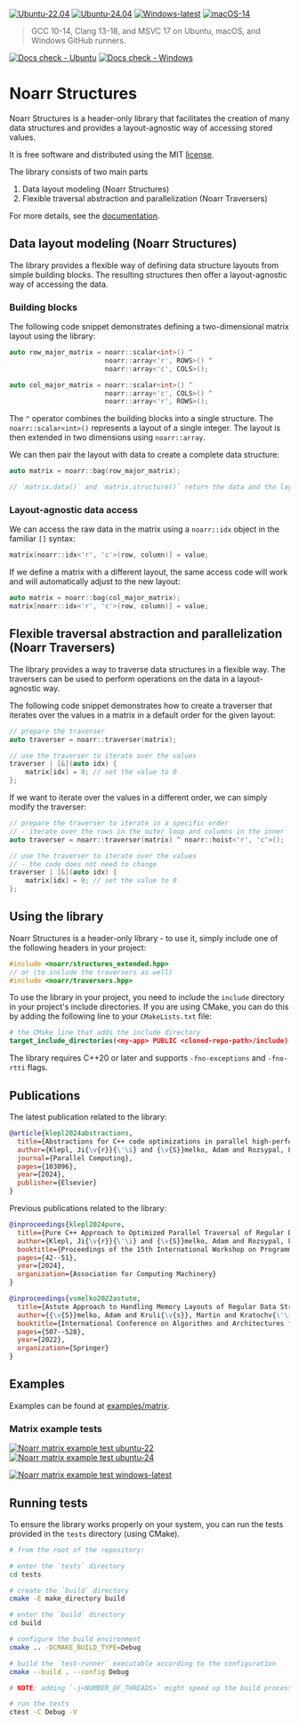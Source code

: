 [![Ubuntu-22.04](../../actions/workflows/noarr_test_ubuntu_22.yml/badge.svg)](../../actions/workflows/noarr_test_ubuntu_22.yml)
[![Ubuntu-24.04](../../actions/workflows/noarr_test_ubuntu_24.yml/badge.svg)](../../actions/workflows/noarr_test_ubuntu_24.yml)
[![Windows-latest](../../actions/workflows/noarr_test_winl.yml/badge.svg)](../../actions/workflows/noarr_test_winl.yml)
[![macOS-14](../../actions/workflows/noarr_test_macos_14.yml/badge.svg)](../../actions/workflows/noarr_test_macos_14.yml)

> GCC 10-14, Clang 13-18, and MSVC 17 on Ubuntu, macOS, and Windows GitHub runners.

[![Docs check - Ubuntu](../../actions/workflows/noarr_docs_check_ubuntu.yml/badge.svg)](../../actions/workflows/noarr_docs_check_ubuntu.yml)
[![Docs check - Windows](../../actions/workflows/noarr_docs_check_windows.yml/badge.svg)](../../actions/workflows/noarr_docs_check_windows.yml)


# Noarr Structures

Noarr Structures is a header-only library that facilitates the creation of many data structures and provides a layout-agnostic way of accessing stored values.

It is free software and distributed using the MIT [license](LICENSE).

The library consists of two main parts

1. Data layout modeling (Noarr Structures)
2. Flexible traversal abstraction and parallelization (Noarr Traversers)

For more details, see the [documentation](docs/README.md).

## Data layout modeling (Noarr Structures)

The library provides a flexible way of defining data structure layouts from simple building blocks. The resulting structures then offer a layout-agnostic way of accessing the data.


### Building blocks

The following code snippet demonstrates defining a two-dimensional matrix layout using the library:

```cpp
auto row_major_matrix = noarr::scalar<int>() ^
                        noarr::array<'r', ROWS>() ^
                        noarr::array<'c', COLS>();

auto col_major_matrix = noarr::scalar<int>() ^
                        noarr::array<'c', COLS>() ^
                        noarr::array<'r', ROWS>();
```

The `^` operator combines the building blocks into a single structure. The `noarr::scalar<int>()` represents a layout of a single integer. The layout is then extended in two dimensions using `noarr::array`.

We can then pair the layout with data to create a complete data structure:

```cpp
auto matrix = noarr::bag(row_major_matrix);

// `matrix.data()` and `matrix.structure()` return the data and the layout
```


### Layout-agnostic data access

We can access the raw data in the matrix using a `noarr::idx` object in the familiar `[]` syntax:

```cpp
matrix[noarr::idx<'r', 'c'>(row, column)] = value;
```

If we define a matrix with a different layout, the same access code will work and will automatically adjust to the new layout:

```cpp
auto matrix = noarr::bag(col_major_matrix);
matrix[noarr::idx<'r', 'c'>(row, column)] = value;
```


## Flexible traversal abstraction and parallelization (Noarr Traversers)

The library provides a way to traverse data structures in a flexible way. The traversers can be used to perform operations on the data in a layout-agnostic way.

The following code snippet demonstrates how to create a traverser that iterates over the values in a matrix in a default order for the given layout:

```cpp
// prepare the traverser
auto traverser = noarr::traverser(matrix);

// use the traverser to iterate over the values
traverser | [&](auto idx) {
    matrix[idx] = 0; // set the value to 0
};
```

If we want to iterate over the values in a different order, we can simply modify the traverser:

```cpp
// prepare the traverser to iterate in a specific order
// - iterate over the rows in the outer loop and columns in the inner
auto traverser = noarr::traverser(matrix) ^ noarr::hoist<'r', 'c'>();

// use the traverser to iterate over the values
// - the code does not need to change
traverser | [&](auto idx) {
    matrix[idx] = 0; // set the value to 0
};
```


## Using the library

Noarr Structures is a header-only library - to use it, simply include one of the following headers in your project:

```cpp
#include <noarr/structures_extended.hpp>
// or (to include the traversers as well)
#include <noarr/traversers.hpp>
```

To use the library in your project, you need to include the `include` directory in your project's include directories. If you are using CMake, you can do this by adding the following line to your `CMakeLists.txt` file:

```cmake
# the CMake line that adds the include directory
target_include_directories(<my-app> PUBLIC <cloned-repo-path>/include)
```

The library requires C++20 or later and supports `-fno-exceptions` and `-fno-rtti` flags.


## Publications

The latest publication related to the library:

```bibtex
@article{klepl2024abstractions,
  title={Abstractions for C++ code optimizations in parallel high-performance applications},
  author={Klepl, Ji{\v{r}}{\'\i} and {\v{S}}melko, Adam and Rozsypal, Luk{\'a}{\v{s}} and Kruli{\v{s}}, Martin},
  journal={Parallel Computing},
  pages={103096},
  year={2024},
  publisher={Elsevier}
}
```

Previous publications related to the library:

```bibtex
@inproceedings{klepl2024pure,
  title={Pure C++ Approach to Optimized Parallel Traversal of Regular Data Structures},
  author={Klepl, Ji{\v{r}}{\'\i} and {\v{S}}melko, Adam and Rozsypal, Luk{\'a}{\v{s}} and Kruli{\v{s}}, Martin},
  booktitle={Proceedings of the 15th International Workshop on Programming Models and Applications for Multicores and Manycores},
  pages={42--51},
  year={2024},
  organization={Association for Computing Machinery}
}

@inproceedings{vsmelko2022astute,
  title={Astute Approach to Handling Memory Layouts of Regular Data Structures},
  author={{\v{S}}melko, Adam and Kruli{\v{s}}, Martin and Kratochv{\'\i}l, Miroslav and Klepl, Ji{\v{r}}{\'\i} and Mayer, Ji{\v{r}}{\'\i} and {\v{S}}im{\uu}nek, Petr},
  booktitle={International Conference on Algorithms and Architectures for Parallel Processing},
  pages={507--528},
  year={2022},
  organization={Springer}
}
```


## Examples

Examples can be found at [examples/matrix](examples/matrix "matrix example").


### Matrix example tests  <!-- Exclude this line from linear documentation -->

[![Noarr matrix example test ubuntu-22](../../actions/workflows/noarr_matrix_example_test_ubuntu_22.yml/badge.svg)](../../actions/workflows/noarr_matrix_example_test_ubuntu_22.yml) [![Noarr matrix example test ubuntu-24](../../actions/workflows/noarr_matrix_example_test_ubuntu_24.yml/badge.svg)](../../actions/workflows/noarr_matrix_example_test_ubuntu_24.yml)

[![Noarr matrix example test windows-latest](../../actions/workflows/noarr_matrix_example_test_winl.yml/badge.svg)](../../actions/workflows/noarr_matrix_example_test_winl.yml)


## Running tests

To ensure the library works properly on your system, you can run the tests provided in the `tests` directory (using CMake).

```sh
# from the root of the repository:

# enter the `tests` directory
cd tests

# create the `build` directory
cmake -E make_directory build

# enter the `build` directory
cd build

# configure the build environment
cmake .. -DCMAKE_BUILD_TYPE=Debug

# build the `test-runner` executable according to the configuration
cmake --build . --config Debug

# NOTE: adding `-j<NUMBER_OF_THREADS>` might speed up the build process 

# run the tests
ctest -C Debug -V
```
